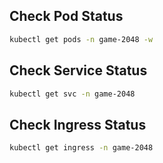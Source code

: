 ## Check Pod Status
```bash
kubectl get pods -n game-2048 -w
```

## Check Service Status
```bash
kubectl get svc -n game-2048
```

## Check Ingress Status
```bash
kubectl get ingress -n game-2048
```